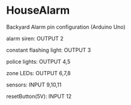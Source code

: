 # HouseAlarm

Backyard Alarm pin configuration (Arduino Uno)



alarm siren:			OUTPUT		2

constant flashing light:	OUTPUT		3	

police lights:			OUTPUT		4,5

zone LEDs:			OUTPUT		6,7,8

sensors:			INPUT		9,10,11

resetButton(5V):		INPUT		12
